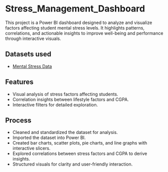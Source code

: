 # Stress_Management_Dashboard
This project is a Power BI dashboard designed to analyze and visualize factors affecting student mental stress levels. It highlights patterns, correlations, and actionable insights to improve well-being and performance through interactive visuals.

## Datasets used
- <a href="https://github.com/bhavanijs/stress_management_dashboard/blob/main/Mental_Stress_Data.xlsx">Mental Stress Data</a>

## Features
- Visual analysis of stress factors affecting students.
- Correlation insights between lifestyle factors and CGPA.
- Interactive filters for detailed exploration.
## Process 
- Cleaned and standardized the dataset for analysis.
- Imported the dataset into Power BI.
- Created bar charts, scatter plots, pie charts, and line graphs with interactive slicers.
- Explored correlations between stress factors and CGPA to derive insights.
- Structured visuals for clarity and user-friendly interaction.
